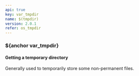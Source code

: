 ```yaml
---
api: true
key: var_tmpdir
name: $(tmpdir)
version: 2.0.1
refer: os_tmpdir
---
```


### ${anchor var_tmpdir}

#### Getting a temporary directory

Generally used to temporarily store some non-permanent files.

